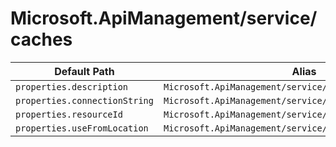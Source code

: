# Microsoft.ApiManagement/service/caches

| Default Path | Alias |
|---|---|
| `properties.description` | `Microsoft.ApiManagement/service/caches/description` |
| `properties.connectionString` | `Microsoft.ApiManagement/service/caches/connectionString` |
| `properties.resourceId` | `Microsoft.ApiManagement/service/caches/resourceId` |
| `properties.useFromLocation` | `Microsoft.ApiManagement/service/caches/useFromLocation` |

